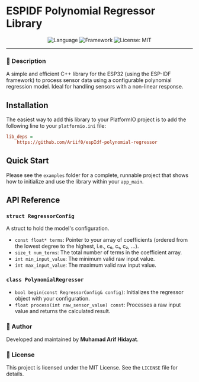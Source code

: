 # ESPIDF Polynomial Regressor Library


<p align="center">
  <img alt="Language" src="https://img.shields.io/badge/Language-C%2B%2B-blue.svg?style=for-the-badge">
  <img alt="Framework" src="https://img.shields.io/badge/Framework-ESP--IDF-red.svg?style=for-the-badge">
  <img alt="License: MIT" src="https://img.shields.io/badge/License-MIT-yellow.svg?style=for-the-badge">
</p>

-----

### 📖 Description

A simple and efficient C++ library for the ESP32 (using the ESP-IDF framework) to process sensor data using a configurable polynomial regression model. Ideal for handling sensors with a non-linear response.

## Installation

The easiest way to add this library to your PlatformIO project is to add the following line to your `platformio.ini` file:

```ini
lib_deps =
    https://github.com/Ariif0/espIdf-polynomial-regressor
```

## Quick Start

Please see the `examples` folder for a complete, runnable project that shows how to initialize and use the library within your `app_main`.

## API Reference

### `struct RegressorConfig`

A struct to hold the model's configuration.

  - `const float* terms`: Pointer to your array of coefficients (ordered from the lowest degree to the highest, i.e., c₀, c₁, c₂, ...).
  - `size_t num_terms`: The total number of terms in the coefficient array.
  - `int min_input_value`: The minimum valid raw input value.
  - `int max_input_value`: The maximum valid raw input value.

### `class PolynomialRegressor`

  - `bool begin(const RegressorConfig& config)`: Initializes the regressor object with your configuration.
  - `float process(int raw_sensor_value) const`: Processes a raw input value and returns the calculated result.

### 👤 Author

Developed and maintained by **Muhamad Arif Hidayat**.

### 📜 License

This project is licensed under the MIT License. See the `LICENSE` file for details.